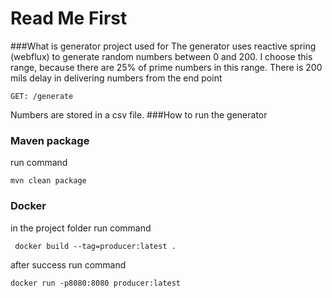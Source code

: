 # Read Me First
###What is generator project used for
The generator uses reactive spring (webflux) to generate random numbers between 0 and 200. 
I choose this range, because there are 25% of prime numbers in this range.
There is 200 mils delay in delivering numbers from the end point

    GET: /generate
Numbers are stored in a csv file.
###How to run the generator
### Maven package
run command

    mvn clean package

### Docker

in the project folder run command

     docker build --tag=producer:latest .        

after success run command

    docker run -p8080:8080 producer:latest
